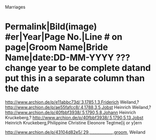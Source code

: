 Marriages 

Permalink|Bild(image) #er|Year|Page No.|Line # on page|Groom Name|Bride Name|date:DD-MM-YYYY ??? change year to be complete datand put this in a separate column than the date
==============================================================
 
http://www.archion.de/p/e11abbc73d/,3,1785,1,3,Friderich Weiland,?
http://www.archion.de/p/ae55fafcc8/,4,1788,3,5,Jobst Heinrich Weiland,?
http://www.archion.de/p/40fbbf3938/,5,1790,5,8,Johann Heinrich Kruckeberg,?
http://www.archion.de/p/40fbbf3938/,5,1790,5,13,Jobst Heinrich Kruckeberg,Philippine Christine Eleonore Tegtme[ij or y]ern





http://www.archion.de/p/43104d82e5/,29,...................,groom, Weiland
